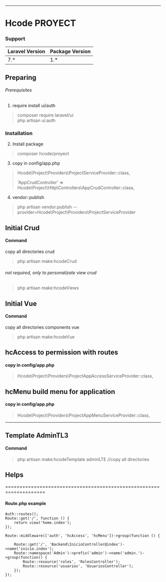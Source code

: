 ***
# Hcode PROYECT
### Support
| Laravel Version | Package Version |
| --------------- |---------------- |
| 7.* | 1.* |
## Preparing

###### Prerequisites 
1. require install ui/auth
>composer require laravel/ui       
>php artisan ui:auth   

### Installation
2. Install package
> composer hcode/proyect

3. copy in config/app.php
>Hcode\Project\Providers\ProjectServiceProvider::class,
>
>'AppCrudController' => Hcode\Project\Http\Controllers\AppCrudController::class,

4. vendor::publish
>php artisan vendor:publish --provider=Hcode\Project\Providers\ProjectServiceProvider

## Initial Crud
#### Command
copy all directories crud
>php artisan make:hcodeCrud

###### not required, only to personalizate view crud
>php artisan make:hcodeViews

## Initial Vue
#### Command
copy all directories components vue
>php artisan make:hcodeVue

## hcAccess to permission with routes
#### copy in config/app.php
>Hcode\Project\Providers\ProjectAppAccessServiceProvider::class,

## hcMenu build menu for application
#### copy in config/app.php
>Hcode\Project\Providers\ProjectAppMenuServiceProvider::class,

***
## Template AdminTL3
#### Command
>php artisan make:hcodeTemplate adminLTE //copy all directories


## Helps
====================================================================
#### Route.php example
```
Auth::routes();
Route::get('/', function () {
    return view('home.index');
});

Route::middleware(['auth', 'hcAccess', 'hcMenu'])->group(function () {

    Route::get('/', 'Backend\InicioController@index')->name('inicio.index');
    Route::namespace('Admin')->prefix('admin')->name('admin.')->group(function() {
        Route::resource('roles', 'RolesController');
        Route::resource('usuarios', 'UsuariosController');
    });
});
```